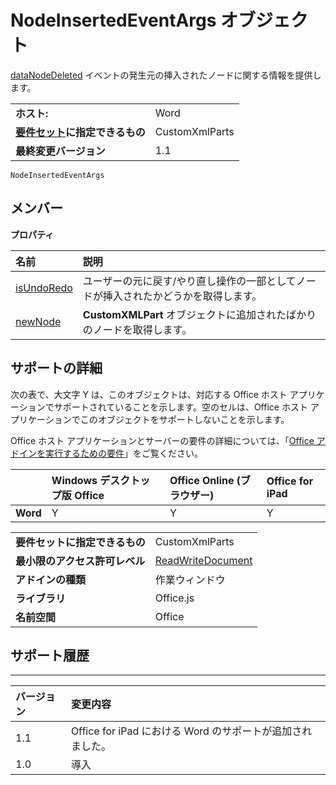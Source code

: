 
# <a name="nodeinsertedeventargs-object"></a>NodeInsertedEventArgs オブジェクト
[dataNodeDeleted](../../reference/shared/customxmlpart.datanodeinserted.event.md) イベントの発生元の挿入されたノードに関する情報を提供します。

|||
|:-----|:-----|
|**ホスト:**|Word|
|**[要件セット](../../docs/overview/specify-office-hosts-and-api-requirements.md)に指定できるもの**|CustomXmlParts|
|**最終変更バージョン**|1.1|

```
NodeInsertedEventArgs
```


## <a name="members"></a>メンバー


**プロパティ**


|**名前**|**説明**|
|:-----|:-----|
|[isUndoRedo](../../reference/shared/customxmlpart.isundoredo.md)|ユーザーの元に戻す/やり直し操作の一部としてノードが挿入されたかどうかを取得します。|
|[newNode](../../reference/shared/customxmlpart.newnode.md)|**CustomXMLPart** オブジェクトに追加されたばかりのノードを取得します。|

## <a name="support-details"></a>サポートの詳細


次の表で、大文字 Y は、このオブジェクトは、対応する Office ホスト アプリケーションでサポートされていることを示します。空のセルは、Office ホスト アプリケーションでこのオブジェクトをサポートしないことを示します。

Office ホスト アプリケーションとサーバーの要件の詳細については、「[Office アドインを実行するための要件](../../docs/overview/requirements-for-running-office-add-ins.md)」をご覧ください。


||**Windows デスクトップ版 Office**|**Office Online (ブラウザー)**|**Office for iPad**|
|:-----|:-----|:-----|:-----|
|**Word**|Y|Y|Y|

|||
|:-----|:-----|
|**要件セットに指定できるもの**|CustomXmlParts|
|**最小限のアクセス許可レベル**|[ReadWriteDocument](../../docs/develop/requesting-permissions-for-api-use-in-content-and-task-pane-add-ins.md)|
|**アドインの種類**|作業ウィンドウ|
|**ライブラリ**|Office.js|
|**名前空間**|Office|

## <a name="support-history"></a>サポート履歴



****


|**バージョン**|**変更内容**|
|:-----|:-----|
|1.1|Office for iPad における Word のサポートが追加されました。|
|1.0|導入|
